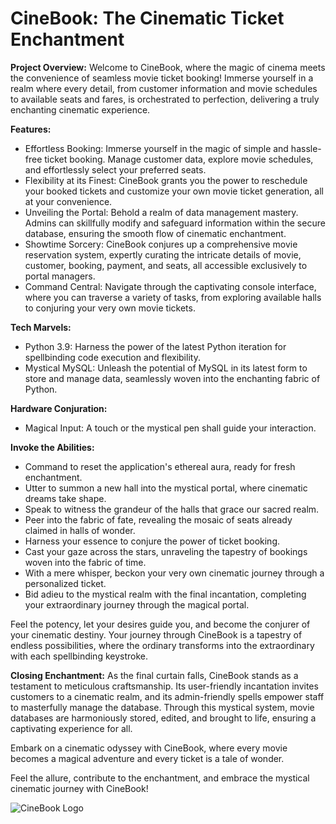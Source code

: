 # CineBook: The Cinematic Ticket Enchantment

**Project Overview:**
Welcome to CineBook, where the magic of cinema meets the convenience of seamless movie ticket booking! Immerse yourself in a realm where every detail, from customer information and movie schedules to available seats and fares, is orchestrated to perfection, delivering a truly enchanting cinematic experience.

**Features:**
- Effortless Booking: Immerse yourself in the magic of simple and hassle-free ticket booking. Manage customer data, explore movie schedules, and effortlessly select your preferred seats.
- Flexibility at its Finest: CineBook grants you the power to reschedule your booked tickets and customize your own movie ticket generation, all at your convenience.
- Unveiling the Portal: Behold a realm of data management mastery. Admins can skillfully modify and safeguard information within the secure database, ensuring the smooth flow of cinematic enchantment.
- Showtime Sorcery: CineBook conjures up a comprehensive movie reservation system, expertly curating the intricate details of movie, customer, booking, payment, and seats, all accessible exclusively to portal managers.
- Command Central: Navigate through the captivating console interface, where you can traverse a variety of tasks, from exploring available halls to conjuring your very own movie tickets.

**Tech Marvels:**
- Python 3.9: Harness the power of the latest Python iteration for spellbinding code execution and flexibility.
- Mystical MySQL: Unleash the potential of MySQL in its latest form to store and manage data, seamlessly woven into the enchanting fabric of Python.

**Hardware Conjuration:**
- Magical Input: A touch or the mystical pen shall guide your interaction.

**Invoke the Abilities:**
- Command to reset the application's ethereal aura, ready for fresh enchantment.
- Utter to summon a new hall into the mystical portal, where cinematic dreams take shape.
- Speak to witness the grandeur of the halls that grace our sacred realm.
- Peer into the fabric of fate, revealing the mosaic of seats already claimed in halls of wonder.
- Harness your essence to conjure the power of ticket booking.
- Cast your gaze across the stars, unraveling the tapestry of bookings woven into the fabric of time.
- With a mere whisper, beckon your very own cinematic journey through a personalized ticket.
- Bid adieu to the mystical realm with the final incantation, completing your extraordinary journey through the magical portal.

Feel the potency, let your desires guide you, and become the conjurer of your cinematic destiny. Your journey through CineBook is a tapestry of endless possibilities, where the ordinary transforms into the extraordinary with each spellbinding keystroke.

**Closing Enchantment:**
As the final curtain falls, CineBook stands as a testament to meticulous craftsmanship. Its user-friendly incantation invites customers to a cinematic realm, and its admin-friendly spells empower staff to masterfully manage the database. Through this mystical system, movie databases are harmoniously stored, edited, and brought to life, ensuring a captivating experience for all.

Embark on a cinematic odyssey with CineBook, where every movie becomes a magical adventure and every ticket is a tale of wonder.

Feel the allure, contribute to the enchantment, and embrace the mystical cinematic journey with CineBook!

![CineBook Logo](link-to-your-logo-image.png)
